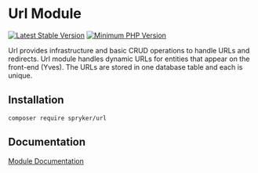 # Url Module
[![Latest Stable Version](https://poser.pugx.org/spryker/url/v/stable.svg)](https://packagist.org/packages/spryker/url)
[![Minimum PHP Version](https://img.shields.io/badge/php-%3E%3D%207.4-8892BF.svg)](https://php.net/)

Url provides infrastructure and basic CRUD operations to handle URLs and redirects. Url module handles dynamic URLs for entities that appear on the front-end (Yves). The URLs are stored in one database table and each is unique.

## Installation

```
composer require spryker/url
```

## Documentation

[Module Documentation](https://docs.spryker.com)
